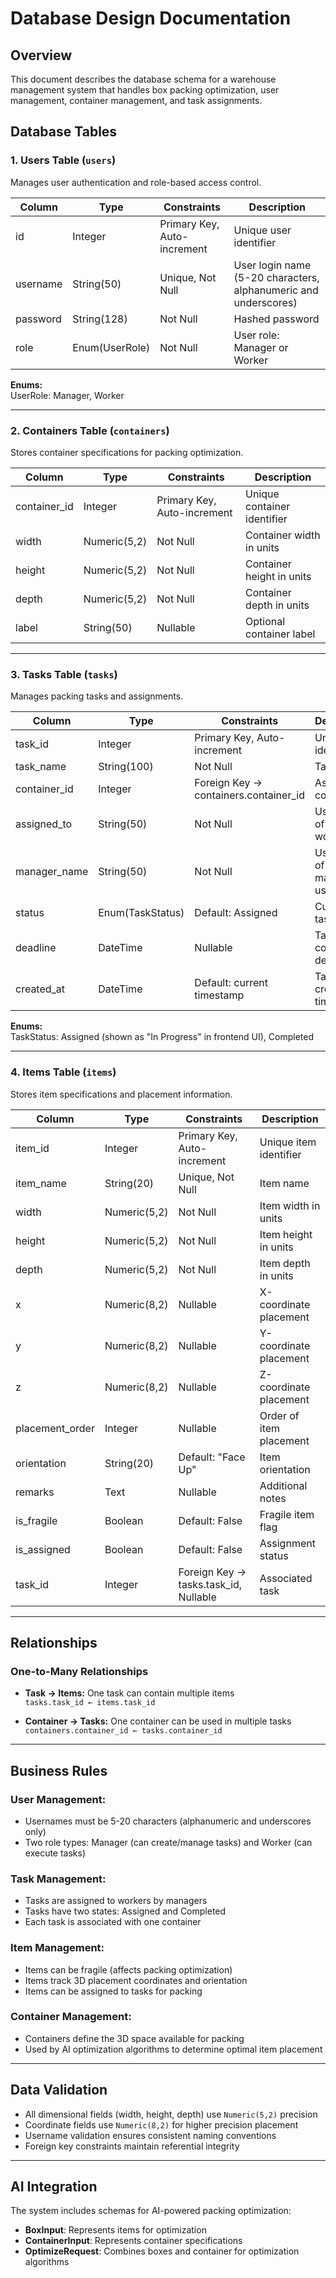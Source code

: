 # Database Design Documentation

## Overview

This document describes the database schema for a warehouse management system that handles box packing optimization, user management, container management, and task assignments.

## Database Tables

### 1. Users Table (`users`)

Manages user authentication and role-based access control.

| Column   | Type           | Constraints                         | Description                                                              |
|----------|----------------|-------------------------------------|--------------------------------------------------------------------------|
| id       | Integer        | Primary Key, Auto-increment         | Unique user identifier                                                   |
| username | String(50)     | Unique, Not Null                    | User login name (5-20 characters, alphanumeric and underscores)          |
| password | String(128)    | Not Null                            | Hashed password                                                          |
| role     | Enum(UserRole) | Not Null                            | User role: Manager or Worker                                             |

**Enums:**  
UserRole: Manager, Worker

---

### 2. Containers Table (`containers`)

Stores container specifications for packing optimization.

| Column      | Type         | Constraints                 | Description                |
|-------------|--------------|-----------------------------|----------------------------|
| container_id| Integer      | Primary Key, Auto-increment | Unique container identifier|
| width       | Numeric(5,2) | Not Null                    | Container width in units   |
| height      | Numeric(5,2) | Not Null                    | Container height in units  |
| depth       | Numeric(5,2) | Not Null                    | Container depth in units   |
| label       | String(50)   | Nullable                    | Optional container label   |

---

### 3. Tasks Table (`tasks`)

Manages packing tasks and assignments.

| Column       | Type           | Constraints                             | Description                          |
|--------------|----------------|-----------------------------------------|--------------------------------------|
| task_id      | Integer        | Primary Key, Auto-increment             | Unique task identifier               |
| task_name    | String(100)    | Not Null                                | Task name                            |
| container_id | Integer        | Foreign Key → containers.container_id   | Associated container                 |
| assigned_to  | String(50)     | Not Null                                | Username of assigned worker          |
| manager_name | String(50)     | Not Null                                | Username of managing user            |
| status       | Enum(TaskStatus)| Default: Assigned                      | Current task status                  |
| deadline     | DateTime       | Nullable                                | Task completion deadline             |
| created_at   | DateTime       | Default: current timestamp              | Task creation time                   |

**Enums:**  
TaskStatus: Assigned (shown as "In Progress" in frontend UI), Completed

---

### 4. Items Table (`items`)

Stores item specifications and placement information.

| Column           | Type         | Constraints                                     | Description                  |
|------------------|--------------|-------------------------------------------------|------------------------------|
| item_id          | Integer      | Primary Key, Auto-increment                     | Unique item identifier       |
| item_name        | String(20)   | Unique, Not Null                                | Item name                    |
| width            | Numeric(5,2) | Not Null                                        | Item width in units          |
| height           | Numeric(5,2) | Not Null                                        | Item height in units         |
| depth            | Numeric(5,2) | Not Null                                        | Item depth in units          |
| x                | Numeric(8,2) | Nullable                                        | X-coordinate placement       |
| y                | Numeric(8,2) | Nullable                                        | Y-coordinate placement       |
| z                | Numeric(8,2) | Nullable                                        | Z-coordinate placement       |
| placement_order  | Integer      | Nullable                                        | Order of item placement      |
| orientation      | String(20)   | Default: "Face Up"                              | Item orientation             |
| remarks          | Text         | Nullable                                        | Additional notes             |
| is_fragile       | Boolean      | Default: False                                  | Fragile item flag            |
| is_assigned      | Boolean      | Default: False                                  | Assignment status            |
| task_id          | Integer      | Foreign Key → tasks.task_id, Nullable           | Associated task              |

---

## Relationships

### One-to-Many Relationships

- **Task → Items:** One task can contain multiple items  
  `tasks.task_id ← items.task_id`

- **Container → Tasks:** One container can be used in multiple tasks  
  `containers.container_id ← tasks.container_id`

---

## Business Rules

### User Management:
- Usernames must be 5-20 characters (alphanumeric and underscores only)
- Two role types: Manager (can create/manage tasks) and Worker (can execute tasks)

### Task Management:
- Tasks are assigned to workers by managers
- Tasks have two states: Assigned and Completed
- Each task is associated with one container

### Item Management:
- Items can be fragile (affects packing optimization)
- Items track 3D placement coordinates and orientation
- Items can be assigned to tasks for packing

### Container Management:
- Containers define the 3D space available for packing
- Used by AI optimization algorithms to determine optimal item placement

---

## Data Validation

- All dimensional fields (width, height, depth) use `Numeric(5,2)` precision
- Coordinate fields use `Numeric(8,2)` for higher precision placement
- Username validation ensures consistent naming conventions
- Foreign key constraints maintain referential integrity

---

## AI Integration

The system includes schemas for AI-powered packing optimization:

- **BoxInput**: Represents items for optimization  
- **ContainerInput**: Represents container specifications  
- **OptimizeRequest**: Combines boxes and container for optimization algorithms
